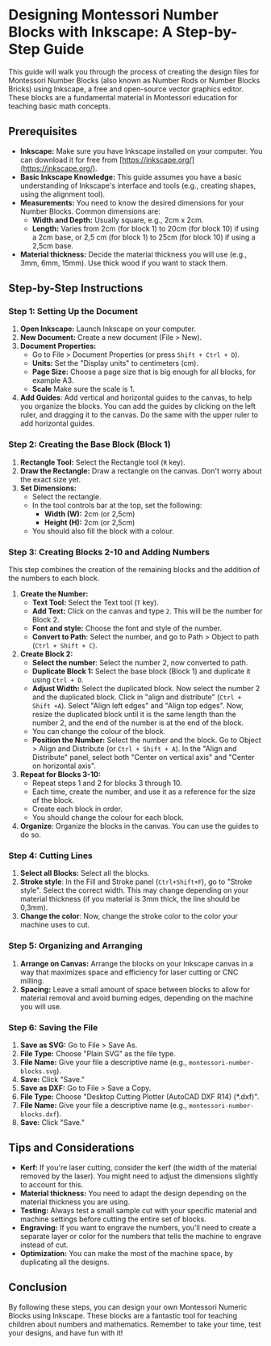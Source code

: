 # Designing Montessori Number Blocks with Inkscape: A Step-by-Step Guide

This guide will walk you through the process of creating the design files for Montessori Number Blocks (also known as Number Rods or Number Blocks Bricks) using Inkscape, a free and open-source vector graphics editor. These blocks are a fundamental material in Montessori education for teaching basic math concepts.

## Prerequisites

* **Inkscape:** Make sure you have Inkscape installed on your computer. You can download it for free from [https://inkscape.org/](https://inkscape.org/).
* **Basic Inkscape Knowledge:** This guide assumes you have a basic understanding of Inkscape's interface and tools (e.g., creating shapes, using the alignment tool).
* **Measurements:** You need to know the desired dimensions for your Number Blocks. Common dimensions are:
  * **Width and Depth:** Usually square, e.g., 2cm x 2cm.
  * **Length:** Varies from 2cm (for block 1) to 20cm (for block 10) if using a 2cm base, or 2,5 cm (for block 1) to 25cm (for block 10) if using a 2,5cm base.
* **Material thickness:** Decide the material thickness you will use (e.g., 3mm, 6mm, 15mm). Use thick wood if you want to stack them.

## Step-by-Step Instructions

### Step 1: Setting Up the Document

1. **Open Inkscape:** Launch Inkscape on your computer.
2. **New Document:** Create a new document (File > New).
3. **Document Properties:**
    * Go to File > Document Properties (or press `Shift + Ctrl + D`).
    * **Units:** Set the "Display units" to centimeters (cm).
    * **Page Size:** Choose a page size that is big enough for all blocks, for example A3.
    * **Scale** Make sure the scale is 1.
4. **Add Guides**: Add vertical and horizontal guides to the canvas, to help you organize the blocks. You can add the guides by clicking on the left ruler, and dragging it to the canvas. Do the same with the upper ruler to add horizontal guides.

### Step 2: Creating the Base Block (Block 1)

1. **Rectangle Tool:** Select the Rectangle tool (`R` key).
2. **Draw the Rectangle:** Draw a rectangle on the canvas. Don't worry about the exact size yet.
3. **Set Dimensions:**
    * Select the rectangle.
    * In the tool controls bar at the top, set the following:
        * **Width (W):** 2cm (or 2,5cm)
        * **Height (H):** 2cm (or 2,5cm)
    * You should also fill the block with a colour.

### Step 3: Creating Blocks 2-10 and Adding Numbers

This step combines the creation of the remaining blocks and the addition of the numbers to each block.

1. **Create the Number:**
    * **Text Tool:** Select the Text tool (`T` key).
    * **Add Text:** Click on the canvas and type `2`. This will be the number for Block 2.
    * **Font and style:** Choose the font and style of the number.
    * **Convert to Path**: Select the number, and go to Path > Object to path (`Ctrl + Shift + C`).
2. **Create Block 2:**
    * **Select the number**: Select the number 2, now converted to path.
    * **Duplicate Block 1:** Select the base block (Block 1) and duplicate it using `Ctrl + D`.
    * **Adjust Width:** Select the duplicated block. Now select the number 2 and the duplicated block. Click in "align and distribute" (`Ctrl + Shift +A`). Select "Align left edges" and "Align top edges". Now, resize the duplicated block until it is the same length than the number 2, and the end of the number is at the end of the block.
    * You can change the colour of the block.
    * **Position the Number:** Select the number and the block. Go to Object > Align and Distribute (or `Ctrl + Shift + A`). In the "Align and Distribute" panel, select both "Center on vertical axis" and "Center on horizontal axis".
3. **Repeat for Blocks 3-10:**
    * Repeat steps 1 and 2 for blocks 3 through 10.
    * Each time, create the number, and use it as a reference for the size of the block.
    * Create each block in order.
    * You should change the colour for each block.
4. **Organize**: Organize the blocks in the canvas. You can use the guides to do so.

### Step 4: Cutting Lines

1. **Select all Blocks:** Select all the blocks.
2. **Stroke style**: In the Fill and Stroke panel (`Ctrl+Shift+F`), go to "Stroke style". Select the correct width. This may change depending on your material thickness (if you material is 3mm thick, the line should be 0,3mm).
3. **Change the color**: Now, change the stroke color to the color your machine uses to cut.

### Step 5: Organizing and Arranging

1. **Arrange on Canvas:** Arrange the blocks on your Inkscape canvas in a way that maximizes space and efficiency for laser cutting or CNC milling.
2. **Spacing:** Leave a small amount of space between blocks to allow for material removal and avoid burning edges, depending on the machine you will use.

### Step 6: Saving the File

1. **Save as SVG:** Go to File > Save As.
2. **File Type:** Choose "Plain SVG" as the file type.
3. **File Name:** Give your file a descriptive name (e.g., `montessori-number-blocks.svg`).
4. **Save:** Click "Save."
5. **Save as DXF:** Go to File > Save a Copy.
6. **File Type:** Choose "Desktop Cutting Plotter (AutoCAD DXF R14) (*.dxf)".
7. **File Name:** Give your file a descriptive name (e.g., `montessori-number-blocks.dxf`).
8. **Save:** Click "Save."

## Tips and Considerations

* **Kerf:** If you're laser cutting, consider the kerf (the width of the material removed by the laser). You might need to adjust the dimensions slightly to account for this.
* **Material thickness:** You need to adapt the design depending on the material thickness you are using.
* **Testing:** Always test a small sample cut with your specific material and machine settings before cutting the entire set of blocks.
* **Engraving:** If you want to engrave the numbers, you'll need to create a separate layer or color for the numbers that tells the machine to engrave instead of cut.
* **Optimization:** You can make the most of the machine space, by duplicating all the designs.

## Conclusion

By following these steps, you can design your own Montessori Numeric Blocks using Inkscape. These blocks are a fantastic tool for teaching children about numbers and mathematics. Remember to take your time, test your designs, and have fun with it!
